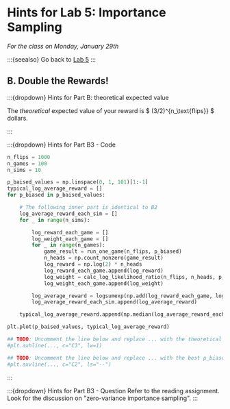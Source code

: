 # Hints for Lab 5: Importance Sampling

*For the class on Monday, January 29th*

:::{seealso}
Go back to [Lab 5](../labs/05)
:::

## B. Double the Rewards!

:::{dropdown} Hints for Part B: theoretical expected value

The *theoretical* expected value of your reward is $ (3/2)^{n_\text{flips}} $ dollars.

:::

:::{dropdown} Hints for Part B3 - Code

```python
n_flips = 1000
n_games = 100
n_sims = 10

p_baised_values = np.linspace(0, 1, 101)[1:-1]
typical_log_average_reward = []
for p_biased in p_baised_values:

    # The following inner part is identical to B2
    log_average_reward_each_sim = []
    for _ in range(n_sims):

        log_reward_each_game = []
        log_weight_each_game = []
        for _ in range(n_games):
            game_result = run_one_game(n_flips, p_biased)
            n_heads = np.count_nonzero(game_result)
            log_reward = np.log(2) * n_heads
            log_reward_each_game.append(log_reward)
            log_weight = calc_log_likelihood_ratio(n_flips, n_heads, p_biased)
            log_weight_each_game.append(log_weight)

        log_average_reward = logsumexp(np.add(log_reward_each_game, log_weight_each_game), b=1/n_games)
        log_average_reward_each_sim.append(log_average_reward)

    typical_log_average_reward.append(np.median(log_average_reward_each_sim))

plt.plot(p_baised_values, typical_log_average_reward)

## TODO: Uncomment the line below and replace ... with the theoretical expected value.
#plt.axhline(..., c="C3", lw=1)

## TODO: Uncomment the line below and replace ... with the best p_biased value.
#plt.axvline(..., c="C2", ls="--")
```
:::

:::{dropdown} Hints for Part B3 - Question
Refer to the reading assignment. Look for the discussion on "zero-variance importance sampling".
:::